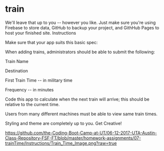 # train

We'll leave that up to you -- however you like. Just make sure you're using Firebase to store data, GitHub to backup your project, and GithHub Pages to host your finished site.
Instructions

Make sure that your app suits this basic spec:

When adding trains, administrators should be able to submit the following:

Train Name

Destination

First Train Time -- in military time

Frequency -- in minutes

Code this app to calculate when the next train will arrive; this should be relative to the current time.

Users from many different machines must be able to view same train times.

Styling and theme are completely up to you. Get Creative!

https://github.com/the-Coding-Boot-Camp-at-UT/06-12-2017-UTA-Austin-Class-Repository-FSF-FT/blob/master/homework-assignments/07-trainTime/Instructions/Train_Time_Image.png?raw=true

